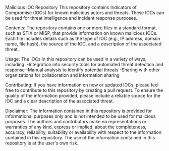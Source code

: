Malicious IOC Repository
This repository contains Indicators of Compromise (IOCs) for known malicious actors and threats. 
These IOCs can be used for threat intelligence and incident response purposes.

Contents:
The repository contains one or more files in a standard format, such as STIX or MISP, that provide information on known malicious IOCs. 
Each file includes details such as the type of IOC (e.g., IP address, domain name, file hash), the source of the IOC, and a description of the associated threat.

Usage:
The IOCs in this repository can be used in a variety of ways, including:
-Integration into security tools for automated threat detection and response
-Manual analysis to identify potential threats
-Sharing with other organizations for collaboration and information sharing

Contributing:
If you have information on new or updated IOCs, please feel free to contribute to this repository by creating a pull request. 
To ensure the quality of the information provided, please include a reliable source for the IOC and a clear description of the associated threat.

Disclaimer:
The information contained in this repository is provided for informational purposes only and is not intended to be used for malicious purposes. 
The authors and contributors make no representations or warranties of any kind, express or implied, about the completeness, accuracy, reliability, 
suitability or availability with respect to the information contained in this repository. 
The use of the information contained in this repository is at the user's own risk.
